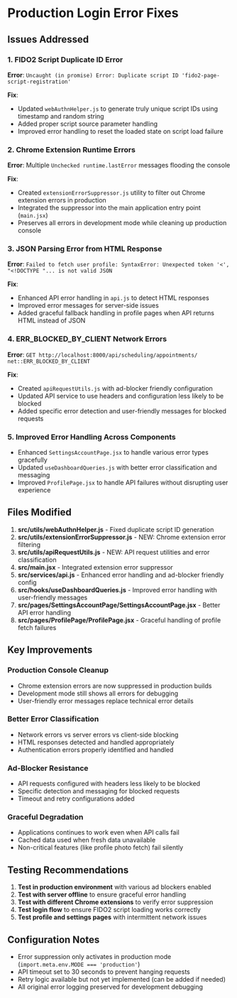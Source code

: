 # Production Login Error Fixes

## Issues Addressed

### 1. FIDO2 Script Duplicate ID Error
**Error**: `Uncaught (in promise) Error: Duplicate script ID 'fido2-page-script-registration'`

**Fix**: 
- Updated `webAuthnHelper.js` to generate truly unique script IDs using timestamp and random string
- Added proper script source parameter handling
- Improved error handling to reset the loaded state on script load failure

### 2. Chrome Extension Runtime Errors
**Error**: Multiple `Unchecked runtime.lastError` messages flooding the console

**Fix**: 
- Created `extensionErrorSuppressor.js` utility to filter out Chrome extension errors in production
- Integrated the suppressor into the main application entry point (`main.jsx`)
- Preserves all errors in development mode while cleaning up production console

### 3. JSON Parsing Error from HTML Response
**Error**: `Failed to fetch user profile: SyntaxError: Unexpected token '<', "<!DOCTYPE "... is not valid JSON`

**Fix**: 
- Enhanced API error handling in `api.js` to detect HTML responses
- Improved error messages for server-side issues
- Added graceful fallback handling in profile pages when API returns HTML instead of JSON

### 4. ERR_BLOCKED_BY_CLIENT Network Errors
**Error**: `GET http://localhost:8000/api/scheduling/appointments/ net::ERR_BLOCKED_BY_CLIENT`

**Fix**: 
- Created `apiRequestUtils.js` with ad-blocker friendly configuration
- Updated API service to use headers and configuration less likely to be blocked
- Added specific error detection and user-friendly messages for blocked requests

### 5. Improved Error Handling Across Components
- Enhanced `SettingsAccountPage.jsx` to handle various error types gracefully
- Updated `useDashboardQueries.js` with better error classification and messaging
- Improved `ProfilePage.jsx` to handle API failures without disrupting user experience

## Files Modified

1. **src/utils/webAuthnHelper.js** - Fixed duplicate script ID generation
2. **src/utils/extensionErrorSuppressor.js** - NEW: Chrome extension error filtering
3. **src/utils/apiRequestUtils.js** - NEW: API request utilities and error classification
4. **src/main.jsx** - Integrated extension error suppressor
5. **src/services/api.js** - Enhanced error handling and ad-blocker friendly config
6. **src/hooks/useDashboardQueries.js** - Improved error handling with user-friendly messages
7. **src/pages/SettingsAccountPage/SettingsAccountPage.jsx** - Better API error handling
8. **src/pages/ProfilePage/ProfilePage.jsx** - Graceful handling of profile fetch failures

## Key Improvements

### Production Console Cleanup
- Chrome extension errors are now suppressed in production builds
- Development mode still shows all errors for debugging
- User-friendly error messages replace technical error details

### Better Error Classification
- Network errors vs server errors vs client-side blocking
- HTML responses detected and handled appropriately
- Authentication errors properly identified and handled

### Ad-Blocker Resistance
- API requests configured with headers less likely to be blocked
- Specific detection and messaging for blocked requests
- Timeout and retry configurations added

### Graceful Degradation
- Applications continues to work even when API calls fail
- Cached data used when fresh data unavailable
- Non-critical features (like profile photo fetch) fail silently

## Testing Recommendations

1. **Test in production environment** with various ad blockers enabled
2. **Test with server offline** to ensure graceful error handling
3. **Test with different Chrome extensions** to verify error suppression
4. **Test login flow** to ensure FIDO2 script loading works correctly
5. **Test profile and settings pages** with intermittent network issues

## Configuration Notes

- Error suppression only activates in production mode (`import.meta.env.MODE === 'production'`)
- API timeout set to 30 seconds to prevent hanging requests
- Retry logic available but not yet implemented (can be added if needed)
- All original error logging preserved for development debugging
